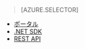 ﻿> [AZURE.SELECTOR]
- [ポータル](media-services-manage-content#encode.md)
- [.NET SDK](media-services-dotnet-encode-asset.md)
- [REST API](media-services-rest-encode-asset.md)
<!--HONumber=47-->
